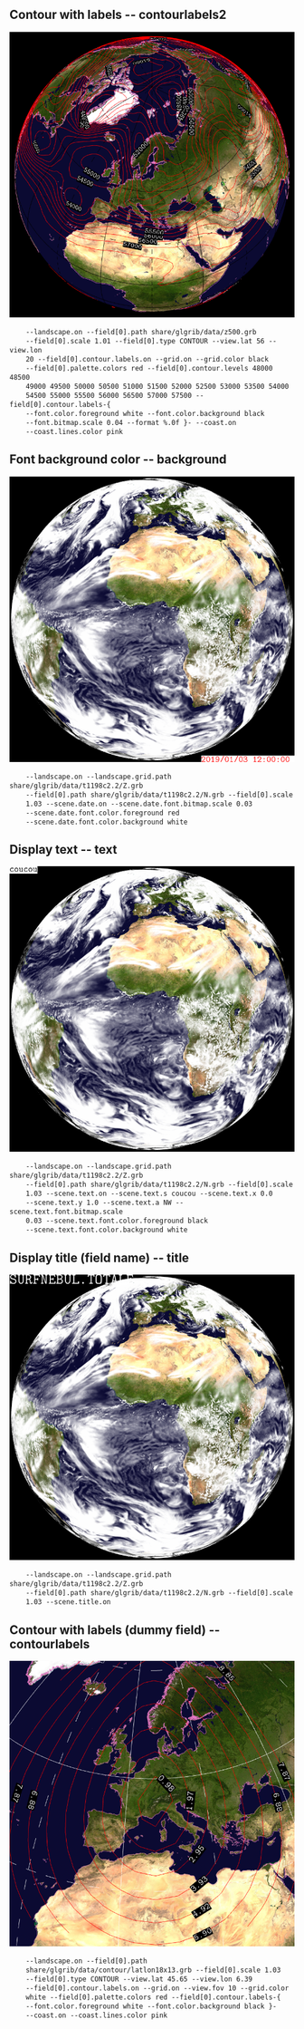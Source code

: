 ## Contour with labels -- contourlabels2
![](../test/contourlabels2/TEST_0000.png)

```
    --landscape.on --field[0].path share/glgrib/data/z500.grb 
    --field[0].scale 1.01 --field[0].type CONTOUR --view.lat 56 --view.lon 
    20 --field[0].contour.labels.on --grid.on --grid.color black 
    --field[0].palette.colors red --field[0].contour.levels 48000 48500 
    49000 49500 50000 50500 51000 51500 52000 52500 53000 53500 54000 
    54500 55000 55500 56000 56500 57000 57500 --field[0].contour.labels-{ 
    --font.color.foreground white --font.color.background black 
    --font.bitmap.scale 0.04 --format %.0f }- --coast.on 
    --coast.lines.color pink 
```
## Font background color -- background
![](../test/background/TEST_0000.png)

```
    --landscape.on --landscape.grid.path share/glgrib/data/t1198c2.2/Z.grb 
    --field[0].path share/glgrib/data/t1198c2.2/N.grb --field[0].scale 
    1.03 --scene.date.on --scene.date.font.bitmap.scale 0.03 
    --scene.date.font.color.foreground red 
    --scene.date.font.color.background white 
```
## Display text -- text
![](../test/text/TEST_0000.png)

```
    --landscape.on --landscape.grid.path share/glgrib/data/t1198c2.2/Z.grb 
    --field[0].path share/glgrib/data/t1198c2.2/N.grb --field[0].scale 
    1.03 --scene.text.on --scene.text.s coucou --scene.text.x 0.0 
    --scene.text.y 1.0 --scene.text.a NW --scene.text.font.bitmap.scale 
    0.03 --scene.text.font.color.foreground black 
    --scene.text.font.color.background white 
```
## Display title (field name) -- title
![](../test/title/TEST_0000.png)

```
    --landscape.on --landscape.grid.path share/glgrib/data/t1198c2.2/Z.grb 
    --field[0].path share/glgrib/data/t1198c2.2/N.grb --field[0].scale 
    1.03 --scene.title.on 
```
## Contour with labels (dummy field) -- contourlabels
![](../test/contourlabels/TEST_0000.png)

```
    --landscape.on --field[0].path 
    share/glgrib/data/contour/latlon18x13.grb --field[0].scale 1.03 
    --field[0].type CONTOUR --view.lat 45.65 --view.lon 6.39 
    --field[0].contour.labels.on --grid.on --view.fov 10 --grid.color 
    white --field[0].palette.colors red --field[0].contour.labels-{ 
    --font.color.foreground white --font.color.background black }- 
    --coast.on --coast.lines.color pink 
```
